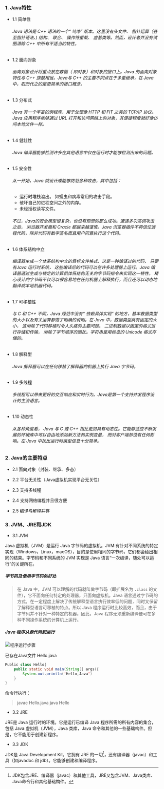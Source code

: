 ### 1. Java特性

- 1.1 简单性
    ###### Java 语法是 C++ 语法的一个“ 纯净” 版本。这里没有头文件、 指针运算（甚至指针语法、) 结构、 联合、 操作符重载、 虚基类等。然而，设计者并没有试图清除 C++ 中所有不适当的特性。

- 1.2 面向对象
    ###### 面向对象设计将重点放在教椐（ 即对象）和对象的接口上。Java 的面向对象特性与 C++ 旗鼓相当。Java与 C++ 的主要不同点在于多重继承，在 Java 中，取而代之的是更简单的接口概念。

- 1.3 分布式
    ###### Java 有一个丰富的例程库，用于处理像 HTTP 和 FIT 之类的 TCP/IP 协议。Java 应用程序能够通过 URL 打开和访问网络上的对象，其便捷程度就好像访问本地文件一样。

- 1.4 健壮性
    ###### Java 编译器能够检测许多在其他语言中仅在运行时才能够检测出来的问题。

- 1.5 安全性
    ###### 从一开始，Java 就设计成能够防范各种攻击，其中包括：
    - 运行时堆栈溢出。 如蠕虫和病毒常用的攻击手段。
    - 破坏自己的进程空间之外的内存。
    - 未经授权读写文件。
    ###### 不过，Java的安全模型很复杂，也没有预想的那么成功。遭遇多次高调攻击之后， 浏览器开发商和 Oracle 都越来越谨慎。Java 浏览器插件不再信任远程代码，除非代码有数字签名而且用户同意执行这个代码。

- 1.6 体系结构中立
    ###### 编译器生成一个体系结构中立的目标文件格式，这是一种编译过的代码， 只要有Java 运行时系统， 这些编译后的代码可以在许多处理器上运行。Java 编译器通过生成与特定的计算机体系结构无关的字节码指令来实现这一特性。 精心设计的字节码不仅可以很容易地在任何机器上解释执行，而且还可以动态地翻译成本地机器代码。

- 1.7 可移植性
    ###### 与 C 和 C++ 不同，Java 规范中没有“ 依赖具体实现” 的地方，基本教据类型的大小以及有关运算都做了明确的说明。在 Java 中，数据类型具有固定的大小， 这消除了代码移植时令人头痛的主要问题。 二进制数据以固定的格式进行存储和传输， 消除了字节顺序的困扰。字符串是用标准的 Unicode 格式存储的。

- 1.8 解释型
    ###### Java 解释器可以在任何移植了解释器的机器上执行 Java 字节码。

- 1.9 多线程
    ###### 多线程可以带来更好的交互响应和实时行为。Java是第一个支持并发程序设计的主流语言。

- 1.10 动态性
    ###### 从各种角度看， Java 与 C 或 C++ 相比更加具有动态性。它能够适应不断发展的环境库中可以自由地添加新方法和实例变量， 而对客户端却没有任何影响。在 Java 中找出运行时类型信息十分简单。

### 2. Java的主要特点

- 2.1 面向对象（封装、继承、多态）

- 2.2 平台无关性（Java虚拟机实现平台无关性）

- 2.3 支持多线程

- 2.4 支持网络编程并且很方便

- 2.5 编译与解释并存

### 3. JVM、JRE和JDK

- 3.1 JVM

Java 虚拟机（JVM）是运行 Java 字节码的虚拟机。JVM 有针对不同系统的特定实现（Windows，Linux，macOS），目的是使用相同的字节码，它们都会给出相同的结果。字节码和不同系统的 JVM 实现是 Java 语言“一次编译，随处可以运行”的关键所在。

##### 字节码及使用字节码的好处
>在 Java 中，JVM 可以理解的代码就叫做字节码（即扩展名为 `.class` 的文件），它不面向任何特定的处理器，只面向虚拟机。Java 语言通过字节码的方式，在一定程度上解决了传统解释型语言执行效率低的问题，同时又保留了解释型语言可移植的特点。所以 Java 程序运行时比较高效，而且，由于字节码并不针对一种特定的机器，因此，Java 程序无须重新编译便可在多种不同操作系统的计算机上运行。

##### Java 程序从源代码到运行

![程序运行步骤](../img/Java从源代码到运行.png)

已存在Java文件 Hello.java
```Java
Public class Hello{
    public static void main(String[] args){
        System.out.println('Hello,Java')
    }
}
```

命令行执行：
>javac Hello.java
>java Hello

- 3.2 JRE

JRE是 Java 运行时的环境。它是运行已编译 Java 程序所需的所有内容的集合，包括 Java 虚拟机（JVM），Java 类库，Java 命令和其他的一些基础构件。但是，它不能用于创建新程序。

- 3.3 JDK

JDK是 Java Development Kit，它拥有 JRE 的一切[^1]，还有编译器（javac）和工具（如javadoc 和 jdb）。它能够创建和编译程序。

[^1]:JDK包含JRE、编译器（javac）和其他工具，JRE又包含JVM、Java类库、Java命令行和其他基础构件。
